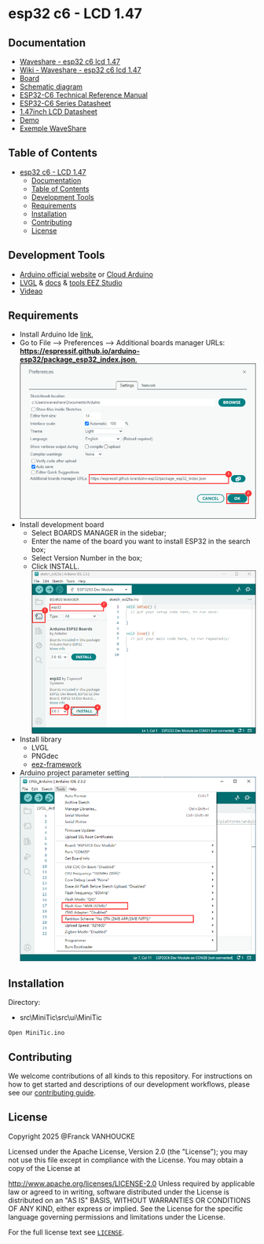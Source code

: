 # esp32 c6 - LCD 1.47


## Documentation

- [Waveshare - esp32 c6 lcd 1.47 ](https://www.waveshare.com/esp32-c6-lcd-1.47.htm)
- [Wiki - Waveshare - esp32 c6 lcd 1.47 ](https://www.waveshare.com/wiki/ESP32-C6-LCD-1.47)
- [Board](ESP32-C6-LCD-1.47.md)
- [Schematic diagram](assets/doc/ESP32-C6-LCD-1.47_schemetics.pdf)
- [ESP32-C6 Technical Reference Manual](assets/doc/ESP32-C6_Technical_Reference_Manual.pdf)
- [ESP32-C6 Series Datasheet](assets/doc/ESP32-C6_Series_Datasheet.pdf)
- [1.47inch LCD Datasheet](assets/doc/1.47inch_LCD_Datasheet.pdf)
- [Demo](assets/demo/ESP32-C6-LCD-1.47-Demo.zip)
- [Exemple WaveShare](https://github.com/VolosR/WaveShareC6lvglexample)


## Table of Contents
- [esp32 c6 - LCD 1.47](#esp32-c6---lcd-147)
  - [Documentation](#documentation)
  - [Table of Contents](#table-of-contents)
  - [Development Tools](#development-tools)
  - [Requirements](#requirements)
  - [Installation](#installation)
  - [Contributing](#contributing)
  - [License](#license)

<!-- Table of contents generated with markdown-toc
http://ecotrust-canada.github.io/markdown-toc/ -->

## Development Tools
- [Arduino official website](https://www.arduino.cc/en/software/) or [Cloud Arduino](https://app.arduino.cc/)
- [LVGL](https://lvgl.io/) & [docs](https://docs.lvgl.io/master/index.html) & [tools EEZ Studio](https://www.envox.eu/studio/studio-introduction/)
- [Videao](https://www.youtube.com/watch?v=KEcr22qZAVE)

## Requirements

- Install Arduino Ide [link](https://www.arduino.cc/en/software/),
- Go to File --> Preferences --> Additional boards manager URLs: **https://espressif.github.io/arduino-esp32/package_esp32_index.json**,
  ![Preference](./assets/img/ESP32-C6-Arduino-ide-0.png)
- Install development board
    -  Select BOARDS MANAGER in the sidebar;
    -  Enter the name of the board you want to install ESP32 in the search box;
    -  Select Version Number in the box;
    -  Click INSTALL.
  ![esp32](./assets/img/ESP32-C6-Arduino-ide-1.png)
- Install library 
  - LVGL
  - PNGdec
  - [eez-framework](https://github.com/eez-open/eez-framework)
- Arduino project parameter setting
  ![setting](./assets/img/ESP32-C6-Arduino-ide-2.png)

## Installation 

Directory:
- src\MiniTic\src\ui\MiniTic


```
Open MiniTic.ino
```

## Contributing

We welcome contributions of all kinds to this repository. For instructions on how to get started and
descriptions of our development workflows, please see our [contributing guide][contrib].

[contrib]: https://github.com/thanatos-vf-2000/esp32-c6-lcd-1.47/blob/main/CONTRIBUTING.md

## License

Copyright 2025 @Franck VANHOUCKE

Licensed under the Apache License, Version 2.0 (the "License"); you may not use this file except in compliance with the License. You may obtain a copy of the License at

http://www.apache.org/licenses/LICENSE-2.0
Unless required by applicable law or agreed to in writing, software distributed under the License is distributed on an "AS IS" BASIS, WITHOUT WARRANTIES OR CONDITIONS OF ANY KIND, either express or implied. See the License for the specific language governing permissions and limitations under the License.


For the full license text see [`LICENSE`](LICENSE).
